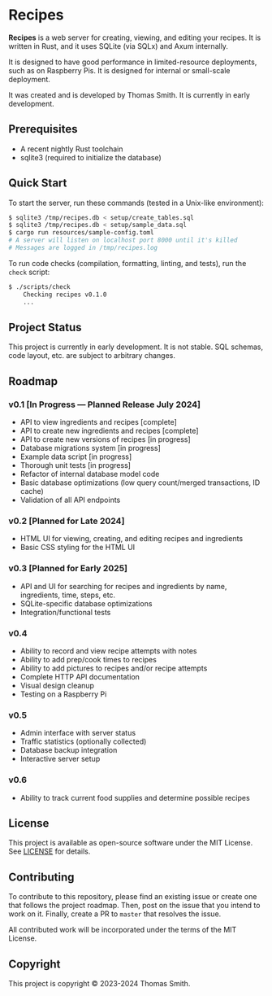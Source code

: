 # Recipes
**Recipes** is a web server for creating, viewing, and editing your recipes.
It is written in Rust, and it uses SQLite (via SQLx) and Axum internally.

It is designed to have good performance in limited-resource deployments, such as
on Raspberry Pis. It is designed for internal or small-scale deployment.

It was created and is developed by Thomas Smith. It is currently in early
development.

## Prerequisites
- A recent nightly Rust toolchain
- sqlite3 (required to initialize the database)

## Quick Start
To start the server, run these commands (tested in a Unix-like environment):
```sh
$ sqlite3 /tmp/recipes.db < setup/create_tables.sql
$ sqlite3 /tmp/recipes.db < setup/sample_data.sql
$ cargo run resources/sample-config.toml
# A server will listen on localhost port 8000 until it's killed
# Messages are logged in /tmp/recipes.log
```

To run code checks (compilation, formatting, linting, and tests), run the
`check` script:
```sh
$ ./scripts/check
    Checking recipes v0.1.0
    ...
```

## Project Status
This project is currently in early development. It is not stable. SQL schemas,
code layout, etc. are subject to arbitrary changes.

## Roadmap
### v0.1 [In Progress — Planned Release July 2024]
- API to view ingredients and recipes [complete]
- API to create new ingredients and recipes [complete]
- API to create new versions of recipes [in progress]
- Database migrations system [in progress]
- Example data script [in progress]
- Thorough unit tests [in progress]
- Refactor of internal database model code
- Basic database optimizations (low query count/merged transactions, ID cache)
- Validation of all API endpoints

### v0.2 [Planned for Late 2024]
- HTML UI for viewing, creating, and editing recipes and ingredients
- Basic CSS styling for the HTML UI

### v0.3 [Planned for Early 2025]
- API and UI for searching for recipes and ingredients by name, ingredients,
  time, steps, etc.
- SQLite-specific database optimizations
- Integration/functional tests

### v0.4
- Ability to record and view recipe attempts with notes
- Ability to add prep/cook times to recipes
- Ability to add pictures to recipes and/or recipe attempts
- Complete HTTP API documentation
- Visual design cleanup
- Testing on a Raspberry Pi

### v0.5
- Admin interface with server status
- Traffic statistics (optionally collected)
- Database backup integration
- Interactive server setup

### v0.6
- Ability to track current food supplies and determine possible recipes

## License
This project is available as open-source software under the MIT License. See
[LICENSE](./LICENSE) for details.

## Contributing
To contribute to this repository, please find an existing issue or create one
that follows the project roadmap. Then, post on the issue that you intend to
work on it. Finally, create a PR to `master` that resolves the issue.

All contributed work will be incorporated under the terms of the MIT License.

## Copyright
This project is copyright © 2023-2024 Thomas Smith.
